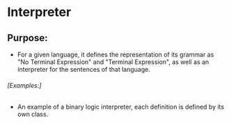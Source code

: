 # Interpreter
## Purpose:

- For a given language, it defines the representation of its grammar as
"No Terminal Expression" and "Terminal Expression", as well as an interpreter
for the sentences of that language.

###### [Examples:]

- An example of a binary logic interpreter, each
definition is defined by its own class.
